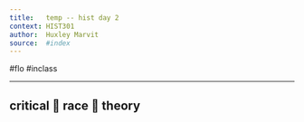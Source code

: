 ```yaml
---
title:   temp -- hist day 2
context: HIST301
author:  Huxley Marvit
source:  #index
---
```


#flo #inclass

---

## critical :clap: race :clap: theory 

```ad-question

```

































